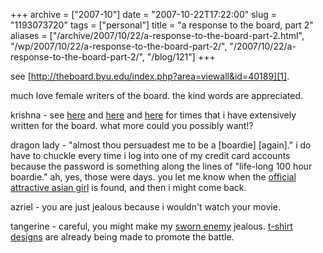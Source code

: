 +++
archive = ["2007-10"]
date = "2007-10-22T17:22:00"
slug = "1193073720"
tags = ["personal"]
title = "a response to the board, part 2"
aliases = ["/archive/2007/10/22/a-response-to-the-board-part-2.html", "/wp/2007/10/22/a-response-to-the-board-part-2/", "/2007/10/22/a-response-to-the-board-part-2/", "/blog/121"]
+++

see [http://theboard.byu.edu/index.php?area=viewall&id=40189][1].

much love female writers of the board. the kind words are appreciated.

krishna - see [here][2] and [here][3] and [here][4] for times that i have
extensively written for the board. what more could you possibly want!?

dragon lady - "almost thou persuadest me to be a [boardie] [again]." i do
have to chuckle every time i log into one of my credit card accounts
because the password is something along the lines of "life-long 100 hour
boardie." ah, yes, those were days. you let me know when the [official
attractive asian girl][5] is found, and then i might come back.

azriel - you are just jealous because i wouldn't watch your movie.

tangerine - careful, you might make my [sworn enemy][6] jealous. [t-shirt
designs][7] are already being made to promote the battle.

[1]: http://theboard.byu.edu/index.php?area=viewall&id=40189
[2]: http://theboard.byu.edu/index.php?area=viewall&id=33337
[3]: http://theboard.byu.edu/index.php?area=viewall&id=33291
[4]: http://theboard.byu.edu/index.php?area=viewall&id=32985
[5]: http://theboard.byu.edu/?area=viewall&id=32946
[6]: http://theboard.byu.edu/index.php?area=viewall&id=37946
[7]: http://hobbesvsbismark.blogspot.com/2007/09/t-shirt-design.html

